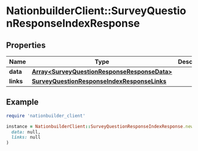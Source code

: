 # NationbuilderClient::SurveyQuestionResponseIndexResponse

## Properties

| Name | Type | Description | Notes |
| ---- | ---- | ----------- | ----- |
| **data** | [**Array&lt;SurveyQuestionResponseResponseData&gt;**](SurveyQuestionResponseResponseData.md) |  |  |
| **links** | [**SurveyQuestionResponseIndexResponseLinks**](SurveyQuestionResponseIndexResponseLinks.md) |  | [optional] |

## Example

```ruby
require 'nationbuilder_client'

instance = NationbuilderClient::SurveyQuestionResponseIndexResponse.new(
  data: null,
  links: null
)
```

